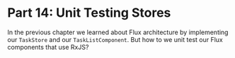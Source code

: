 # Part 14: Unit Testing Stores

In the previous chapter we learned about Flux architecture by implementing our `TaskStore` and our `TaskListComponent`. But how to we unit test our Flux components that use RxJS?

